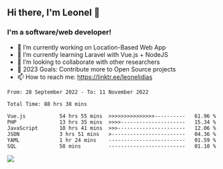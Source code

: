 ## Hi there, I'm Leonel 👋

### I'm a software/web developer!
- 🔭 I’m currently working on Location-Based Web App
- 🌱 I’m currently learning Laravel with Vue.js + NodeJS
- 👯 I’m looking to collaborate with other researchers
- 🥅 2023 Goals: Contribute more to Open Source projects
- 📫 How to reach me: https://linktr.ee/leoneljdias

<!--START_SECTION:waka-->

```text
From: 28 September 2022 - To: 11 November 2022

Total Time: 88 hrs 38 mins

Vue.js           54 hrs 55 mins  >>>>>>>>>>>>>>>----------   61.96 %
PHP              13 hrs 35 mins  >>>>---------------------   15.34 %
JavaScript       10 hrs 41 mins  >>>----------------------   12.06 %
JSON             3 hrs 51 mins   >------------------------   04.36 %
YAML             1 hr 24 mins    -------------------------   01.59 %
SQL              58 mins         -------------------------   01.10 %
```

<!--END_SECTION:waka-->

![](https://komarev.com/ghpvc/?username=leoneljdias&color=blue&style=flat-square)
